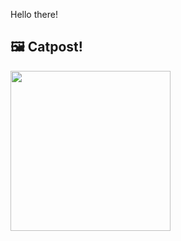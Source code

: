 Hello there!



## 🖼️ Catpost!

<sub>
    <img src="https://cdn2.thecatapi.com/images/TZQ0grkq1.jpg" height="256">
</sub>

